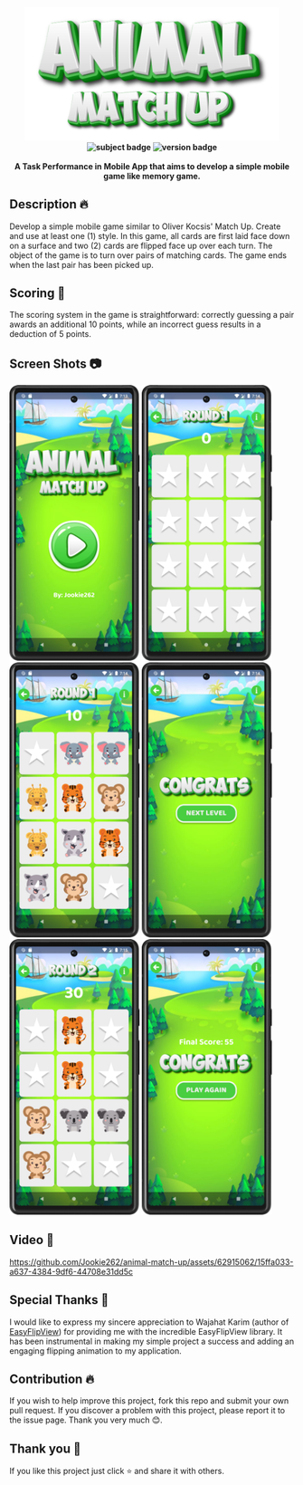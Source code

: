 <h4 align=center>
    <img src="screenshot/banner.png" width=450">
    <br>
    <img src="https://img.shields.io/badge/Subject-Mobile%20App-yellowgreen?style=for-the-badge" alt="subject badge"/>
    <img src="https://img.shields.io/badge/Version-2.0-green?style=for-the-badge" alt="version badge"/>
    <br><br>    
<b> A Task Performance in Mobile App that aims to develop a simple mobile game like memory game. </b>
</h4>

## **Description** 🔥
Develop a simple mobile game similar to Oliver Kocsis' Match Up. Create and use at least one (1) style. In this game, all cards are first laid face down on a surface and two (2) cards are flipped face up over each turn. The object of the game is to turn over pairs of matching cards. The game ends when the
last pair has been picked up.

## **Scoring** 💯
The scoring system in the game is straightforward: correctly guessing a pair awards an additional 10 points, while an incorrect guess results in a deduction of 5 points.

## **Screen Shots** 📷
<p float="center">
	<img src = "screenshot/1.png" width="230">
	<img src = "screenshot/2.png" width="230">
	<img src = "screenshot/3.png" width="230">
	<img src = "screenshot/4.png" width="230">
	<img src = "screenshot/5.png" width="230">
	<img src = "screenshot/6.png" width="230">
</p>

## **Video** 🎥
https://github.com/Jookie262/animal-match-up/assets/62915062/15ffa033-a637-4384-9df6-44708e31dd5c

## **Special Thanks** 💖
I would like to express my sincere appreciation to Wajahat Karim (author of [EasyFlipView](https://github.com/wajahatkarim3/EasyFlipView)) for providing me with the incredible EasyFlipView library. It has been instrumental in making my simple project a success and adding an engaging flipping animation to my application.
						 
## **Contribution** 🔥
If you wish to help improve this project, fork this repo and submit your own pull request. If you discover a problem with this project, please report it to the issue page. Thank you very much   😊.

## **Thank you** 💖
If you like this project just click ⭐ and share it with others.
